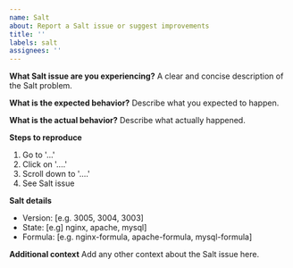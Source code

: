 ```yaml
---
name: Salt
about: Report a Salt issue or suggest improvements
title: ''
labels: salt
assignees: ''
---
```


**What Salt issue are you experiencing?**
A clear and concise description of the Salt problem.

**What is the expected behavior?**
Describe what you expected to happen.

**What is the actual behavior?**
Describe what actually happened.

**Steps to reproduce**
1. Go to '...'
2. Click on '....'
3. Scroll down to '....'
4. See Salt issue

**Salt details**
- Version: [e.g. 3005, 3004, 3003]
- State: [e.g] nginx, apache, mysql]
- Formula: [e.g. nginx-formula, apache-formula, mysql-formula]

**Additional context**
Add any other context about the Salt issue here.

